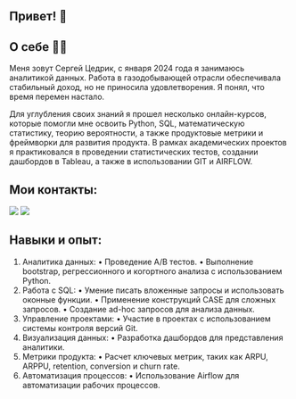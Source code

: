 ## Привет! 👋 

## О себе  👨‍💻
Меня зовут Сергей Цедрик, с января 2024 года я занимаюсь аналитикой данных. Работа в газодобывающей отрасли обеспечивала стабильный доход, но не приносила удовлетворения. Я понял, что время перемен настало.

Для углубления своих знаний я прошел несколько онлайн-курсов, которые помогли мне освоить Python, SQL, математическую статистику, теорию вероятности, а также продуктовые метрики и фреймворки для развития продукта. В рамках академических проектов я практиковался в проведении статистических тестов, создании дашбордов в Tableau, а также в использовании GIT и AIRFLOW.

## Мои контакты:
[![](https://camo.githubusercontent.com/f8b8b70a2bbb0d3cb64c6a128ee14c2191da7b2b2bfb1d6f0d6a6aba224d6c79/68747470733a2f2f696d672e736869656c64732e696f2f62616467652f54656c656772616d2d626c75653f6c6f676f3d74656c656772616d266c6f676f436f6c6f723d7768697465267374796c653d666f722d7468652d6261646765)](https://t.me/Stsiedrik)
[![](https://camo.githubusercontent.com/1923dc8748af2ba3baefbb9e3f271d56af1a24007ee593dfeef55649b289dc9c/68747470733a2f2f696d672e736869656c64732e696f2f62616467652f564b2d626c75653f6c6f676f3d564b266c6f676f436f6c6f723d7768697465267374796c653d666f722d7468652d6261646765)](https://vk.com/id141481321)

## Навыки и опыт:

1. Аналитика данных:
   • Проведение A/B тестов.
   • Выполнение bootstrap, регрессионного и когортного анализа с использованием Python.
2. Работа с SQL:
   • Умение писать вложенные запросы и использовать оконные функции.
   • Применение конструкций CASE для сложных запросов.
   • Создание ad-hoc запросов для анализа данных.
3. Управление проектами:
   • Участие в проектах с использованием системы контроля версий Git.
4. Визуализация данных:
   • Разработка дашбордов для представления аналитики.
5. Метрики продукта:
   • Расчет ключевых метрик, таких как ARPU, ARPPU, retention, conversion и churn rate.
6. Автоматизация процессов:
   • Использование Airflow для автоматизации рабочих процессов.
